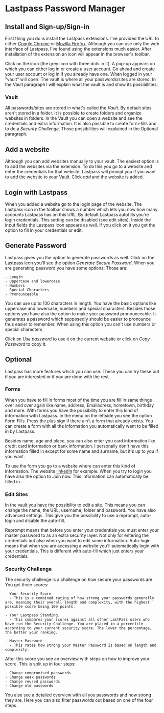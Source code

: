 # Lastpass Password Manager

## Install and Sign-up/Sign-in

First thing you do is install the Lastpass extensions. I've provided the URL to either [Google Chrome](https://chrome.google.com/webstore/detail/lastpass-free-password-ma/hdokiejnpimakedhajhdlcegeplioahd?hl=nl) or [Mozilla Firefox](https://addons.mozilla.org/en-US/firefox/addon/lastpass-password-manager/). Although you can use only the web interface of Lastpass, I've found using the extensions much easier. After installation of the extension an icon will appear in the browser's toolbar.

Click on the icon (the grey icon with three dots in it). A pop-up appears on which you can either log in or create a user account. Go ahead and create your user account or log in if you already have one. When logged in your "vault" will open. The vault is where all your passwords/sites are stored. In the Vault paragraph I will explain what the vault is and show its possibilities.

### Vault

All passwords/sites are stored in what's called the _Vault_. By default sites aren't stored in a folder. It is possible to create folders and organize websites in folders. In the Vault you can open a website and see the credentials and extra information. It is also possible to create form-fills and to do a _Security Challenge_. Those possibilities will explained in the Optional paragraph.

## Add a website

Although you can add websites manually to your vault. The easiest option is to add the websites via the extension. To do this you go to a website and enter the credentials for that website. Lastpass will prompt you if you want to add the website to your Vault. Click _add_ and the website is added.

## Login with Lastpass

When you added a website go to the login page of the website. The Lastpass icon in the toolbar shows a number which lets you now how many accounts Lastpass has on this URL. By default Lastpass autofills you're login credentials. This setting can be disabled (see edit sites). Inside the input fields the Lastpass icon appears as well. If you click on it you get the option to fill in your credentials or edit.

## Generate Password

Lastpass gives you the option to generate passwords as well. Click on the Lastpass icon you'll see the option _Generate Secure Password_. When you are generating password you have some options. Those are:

    - Length
    - Uppercase and lowercase
    - Numbers
    - Special Characters
    - Pronounceable

You can use up to 100 characters in length. You have the basic options like uppercase and lowercase, numbers and special characters. Besides those options you have also the option to make your password pronounceable. It generates a password which supposedly should be easier to pronounce thus easier to remember. When using this option you can't use numbers or special characters.

Click on _Use password_ to use it on the current website or click on _Copy Password_ to copy it.

## Optional

Lastpass has more features which you can use. These you can try these out if you are interested or if you are done with the rest.

### Forms

When you have to fill in forms most of the time you are fill in same things over and over again like name, address, Emailadress, hometown, birthday and more. With forms you have the possibility to enter this kind of information with Lastpass. In the menu on the leftside you see the option Form Fills. Press the plus sign if there ain't a form that already exists. You can create a form with all the information you automatically want to be filled in by Lastpass.

Besides name, age and place, you can also enter you card information like credit card information or bank information. I personally don't have this information filled in except for some name and surname, but it's up to you if you want.

To use the form you go to a website where can enter this kind of information. The website [linkedIn](https://www.linkedin.com/) for example. When you try to login you have also the option to Join now. This information can automatically be filled in.

### Edit Sites

In the vault you have the possibility to edit a site. This means you can change the name, the URL, username, folder and password. You have also advanced settings. This give you the possibility to use a reprompt, auto-login and disable the auto-fill.

Reprompt means that before you enter your credentials you must enter your master password to as an extra security layer. Not only for entering the credentials but also when you want to edit some information. Auto-login means that when you are accessing a website you'll automatically login with your credentials. This is different with auto-fill which just enters your credentials.

### Security Challenge

The security challenge is a challenge on how secure your passwords are. You get three scores:

    - Your Security Score
      - This is a combined rating of how strong your passwords generally are, meaning their overall length and complexity, with the highest possible score being 100 points.

    - Your Lastpass Standing.
      - This compares your scores against all other LastPass users who have run the Security Challenge. You are placed in a percentile according to your current security score. The lower the percentage, the better your ranking.

    - Master Password
      - This rates how strong your Master Password is based on length and complexity.

After this score you see an overview with steps on how to improve your score. This is split up in four steps:

    - Change compromised passwords
    - Change weak passwords
    - Change reused passwords
    - Change old passwords

You also see a detailed overview with all you passwords and how strong they are. Here you can also filter passwords out based on one of the four steps.

